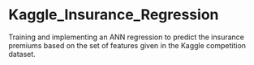 # Kaggle_Insurance_Regression
Training and implementing an ANN regression to predict the insurance premiums based on the set of features given in the Kaggle competition dataset.
